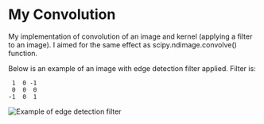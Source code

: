 # My Convolution
My implementation of convolution of an image and kernel (applying a filter to an image).
I aimed for the same effect as scipy.ndimage.convolve() function.


Below is an example of an image with edge detection filter applied. Filter is:

     1  0 -1
     0  0  0
    -1  0  1
![Example of edge detection filter](https://i.imgur.com/NmaRan8.png "Example of edge detection filter")
